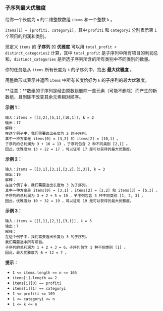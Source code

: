 ### 子序列最大优雅度 ###
给你一个长度为 `n` 的二维整数数组 `items` 和一个整数 `k` 。

`items[i] = [profiti, categoryi]`，其中 `profiti` 和 `categoryi` 分别表示第 `i` 个项目的利润和类别。

现定义 `items` 的 **子序列** 的 **优雅度** 可以用 `total_profit + distinct_categories2` 计算，其中 `total_profit` 是子序列中所有项目的利润总和，`distinct_categories` 是所选子序列所含的所有类别中不同类别的数量。

你的任务是从 `items` 所有长度为 `k` 的子序列中，找出 **最大优雅度** 。

用整数形式表示并返回 `items` 中所有长度恰好为 `k` 的子序列的最大优雅度。

**注意：**数组的子序列是经由原数组删除一些元素（可能不删除）而产生的新数组，且删除不改变其余元素相对顺序。



**示例 1：**

```
输入：items = [[3,2],[5,1],[10,1]], k = 2
输出：17
解释：
在这个例子中，我们需要选出长度为 2 的子序列。
其中一种方案是 items[0] = [3,2] 和 items[2] = [10,1] 。
子序列的总利润为 3 + 10 = 13 ，子序列包含 2 种不同类别 [2,1] 。
因此，优雅度为 13 + 22 = 17 ，可以证明 17 是可以获得的最大优雅度。 
```

**示例 2：**

```
输入：items = [[3,1],[3,1],[2,2],[5,3]], k = 3
输出：19
解释：
在这个例子中，我们需要选出长度为 3 的子序列。 
其中一种方案是 items[0] = [3,1] ，items[2] = [2,2] 和 items[3] = [5,3] 。
子序列的总利润为 3 + 2 + 5 = 10 ，子序列包含 3 种不同类别 [1, 2, 3] 。 
因此，优雅度为 10 + 32 = 19 ，可以证明 19 是可以获得的最大优雅度。
```

**示例 3：**

```
输入：items = [[1,1],[2,1],[3,1]], k = 3
输出：7
解释：
在这个例子中，我们需要选出长度为 3 的子序列。
我们需要选中所有项目。
子序列的总利润为 1 + 2 + 3 = 6，子序列包含 1 种不同类别 [1] 。
因此，最大优雅度为 6 + 12 = 7 。
```



**提示：**

* `1 <= items.length == n <= 105`
* `items[i].length == 2`
* `items[i][0] == profiti`
* `items[i][1] == categoryi`
* `1 <= profiti <= 109`
* `1 <= categoryi <= n `
* `1 <= k <= n`

